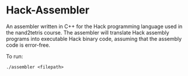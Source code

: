 # Hack-Assembler

An assembler written in C++ for the Hack programming language used in the nand2tetris course.
The assembler will translate Hack assembly programs into executable Hack binary code, assuming
that the assembly code is error-free.

To run:
```
./assembler <filepath>
```